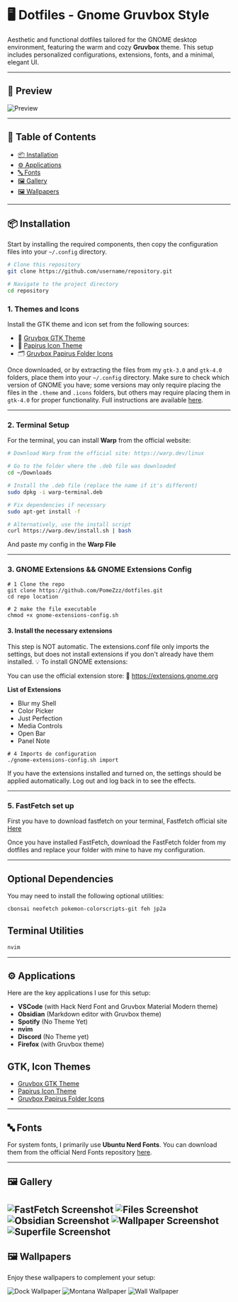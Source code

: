 
# 🖥️ Dotfiles - Gnome Gruvbox Style

Aesthetic and functional dotfiles tailored for the GNOME desktop environment, featuring the warm and cozy **Gruvbox** theme. This setup includes personalized configurations, extensions, fonts, and a minimal, elegant UI.

---

## 📸 Preview

![Preview](/ScreanShoots/obsidian.png)

---

## 📑 Table of Contents

- [📦 Installation](#installation)  
- [⚙️ Applications](#applications)  
- [🔤 Fonts](#fonts)  
- [🖼️ Gallery](#gallery)  
- [🖼️ Wallpapers](#wallpapers)

---

## 📦 Installation

Start by installing the required components, then copy the configuration files into your `~/.config` directory.

```bash
# Clone this repository
git clone https://github.com/username/repository.git

# Navigate to the project directory
cd repository
```

### 1. Themes and Icons

Install the GTK theme and icon set from the following sources:

- 🎨 [Gruvbox GTK Theme](https://github.com/Fausto-Korpsvart/Gruvbox-GTK-Theme)  
- 🧩 [Papirus Icon Theme](https://github.com/PapirusDevelopmentTeam/papirus-icon-theme)  
- 🗂️ [Gruvbox Papirus Folder Icons](https://github.com/xelser/gruvbox-papirus-folders)

Once downloaded, or by extracting the files from my `gtk-3.0` and `gtk-4.0` folders, place them into your `~/.config` directory. Make sure to check which version of GNOME you have; some versions may only require placing the files in the `.theme` and `.icons` folders, but others may require placing them in `gtk-4.0` for proper functionality. Full instructions are available [here](https://github.com/Fausto-Korpsvart/Gruvbox-GTK-Theme).

---

### 2. Terminal Setup

For the terminal, you can install **Warp** from the official website:

```bash
# Download Warp from the official site: https://warp.dev/linux

# Go to the folder where the .deb file was downloaded
cd ~/Downloads

# Install the .deb file (replace the name if it's different)
sudo dpkg -i warp-terminal.deb

# Fix dependencies if necessary
sudo apt-get install -f

# Alternatively, use the install script
curl https://warp.dev/install.sh | bash
```

And paste my config in the **Warp File**

---

### 3. GNOME Extensions && GNOME Extensions Config

```
# 1 Clone the repo
git clone https://github.com/PomeZzz/dotfiles.git
cd repo location

```


```
# 2 make the file executable
chmod +x gnome-extensions-config.sh
```
#### 3. Install the necessary extensions

This step is NOT automatic. The extensions.conf file only imports the settings, but does not install extensions if you don't already have them installed.
💡 To install GNOME extensions:

You can use the official extension store:
🔗 https://extensions.gnome.org

**List of Extensions**
- Blur my Shell
- Color Picker
- Just Perfection
- Media Controls
- Open Bar
- Panel Note

```
# 4 Imports de configuration
./gnome-extensions-config.sh import

```
If you have the extensions installed and turned on, the settings should be applied automatically. Log out and log back in to see the effects.

---

### 5. FastFetch set up

First you have to download fastfetch on your terminal, Fastfetch official site [Here](https://github.com/fastfetch-cli/fastfetch)

Once you have installed FastFetch, download the FastFetch folder from my dotfiles and replace your folder with mine to have my configuration.

---

## Optional Dependencies

You may need to install the following optional utilities:

```bash
cbonsai neofetch pokemon-colorscripts-git feh jp2a
```

## Terminal Utilities

```bash
nvim
```

---

## ⚙️ Applications

Here are the key applications I use for this setup:

- **VSCode** (with Hack Nerd Font and Gruvbox Material Modern theme)
- **Obsidian** (Markdown editor with Gruvbox theme)
- **Spotify** (No Theme Yet)
- **nvim**
- **Discord** (No Theme yet)
- **Firefox** (with Gruvbox theme)

## GTK, Icon Themes

- [Gruvbox GTK Theme](https://github.com/Fausto-Korpsvart/Gruvbox-GTK-Theme)
- [Papirus Icon Theme](https://github.com/PapirusDevelopmentTeam/papirus-icon-theme)
- [Gruvbox Papirus Folder Icons](https://github.com/xelser/gruvbox-papirus-folders)

---

## 🔤 Fonts

For system fonts, I primarily use **Ubuntu Nerd Fonts**. You can download them from the official Nerd Fonts repository [here](https://www.nerdfonts.com/).

---

## 🖼️ Gallery

![FastFetch Screenshot](/ScreanShoots/FastFetch.png)
![Files Screenshot](/ScreanShoots/Files.png)
![Obsidian Screenshot](/ScreanShoots/obsidian.png)
![Wallpaper Screenshot](/ScreanShoots/wallpaper.png)
![Superfile Screenshot](/ScreanShoots/Superfile.png)
---

## 🖼️ Wallpapers

Enjoy these wallpapers to complement your setup:

![Dock Wallpaper](/dotfiles/Wallpapers/dock.png) 
![Montana Wallpaper](/dotfiles/Wallpapers/montana.jpg) 
![Wall Wallpaper](/dotfiles/Wallpapers/wall.jpg)
